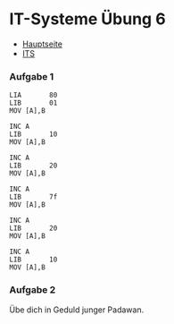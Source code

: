 <script src="https://cdn.mathjax.org/mathjax/latest/MathJax.js?config=TeX-AMS-MML_HTMLorMML" type="text/javascript"></script>

# IT-Systeme Übung 6

- [Hauptseite](https://ge-kempten.github.io)
- [ITS](https://ge-kempten.github.io/1/it-systeme/)

### Aufgabe 1

```assembly
LIA       80
LIB       01
MOV [A],B

INC A
LIB       10
MOV [A],B

INC A
LIB       20
MOV [A],B

INC A
LIB       7f
MOV [A],B

INC A
LIB       20
MOV [A],B

INC A
LIB       10
MOV [A],B
```
### Aufgabe 2

Übe dich in Geduld junger Padawan.
